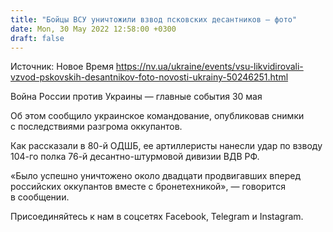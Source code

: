 ```yaml
---
title: "Бойцы ВСУ уничтожили взвод псковских десантников — фото"
date: Mon, 30 May 2022 12:58:00 +0300
draft: false
---
```

Источник: Новое Время https://nv.ua/ukraine/events/vsu-likvidirovali-vzvod-pskovskih-desantnikov-foto-novosti-ukrainy-50246251.html


Война России против Украины — главные события 30 мая

Об этом сообщило украинское командование, опубликовав снимки с последствиями разгрома оккупантов.

Как рассказали в 80-й ОДШБ, ее артиллеристы нанесли удар по взводу 104-го полка 76-й десантно-штурмовой дивизии ВДВ РФ.

«Было успешно уничтожено около двадцати продвигавших вперед российских оккупантов вместе с бронетехникой», — говорится в сообщении.

Присоединяйтесь к нам в соцсетях Facebook, Telegram и Instagram.
